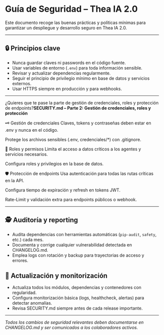 # Guía de Seguridad – Thea IA 2.0

Este documento recoge las buenas prácticas y políticas mínimas para garantizar un despliegue y desarrollo seguro en Thea IA 2.0.

---

## 🔒 Principios clave

- Nunca guardar claves ni passwords en el código fuente.
- Usar variables de entorno (`.env`) para toda información sensible.
- Revisar y actualizar dependencias regularmente.
- Seguir el principio de privilegio mínimo en base de datos y servicios externos.
- Usar HTTPS siempre en producción y para webhooks.

---

¿Quieres que te pase la parte de gestión de credenciales, roles y protección de endpoints?**SECURITY.md – Parte 2: Gestión de credenciales, roles y protección**

🗝️ Gestión de credenciales
Claves, tokens y contraseñas deben estar en .env y nunca en el código.

Protege los archivos sensibles (.env, credenciales/*) con .gitignore.

👥 Roles y permisos
Limita el acceso a datos críticos a los agentes y servicios necesarios.

Configura roles y privilegios en la base de datos.

🛡️ Protección de endpoints
Usa autenticación para todas las rutas críticas en la API.

Configura tiempo de expiración y refresh en tokens JWT.

Rate-Limit y validación extra para endpoints públicos o webhook.

---

## 🕵️ Auditoría y reporting

- Audita dependencias con herramientas automáticas (`pip-audit`, `safety`, etc.) cada mes.
- Documenta y corrige cualquier vulnerabilidad detectada en CHANGELOG.md.
- Emplea logs con rotación y backup para trayectorias de acceso y errores.

## 🔄 Actualización y monitorización

- Actualiza todos los módulos, dependencias y contenedores con regularidad.
- Configura monitorización básica (logs, healthcheck, alertas) para detectar anomalías.
- Revisa SECURITY.md siempre antes de cada release importante.

---

*Todos los cambios de seguridad relevantes deben documentarse en CHANGELOG.md y ser comunicados a los colaboradores activos.*

